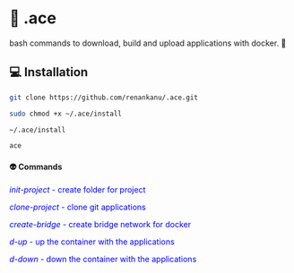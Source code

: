 # :tophat: .ace
bash commands to download, build and upload applications with docker. :wrench:

## :computer: Installation

```bash
git clone https://github.com/renankanu/.ace.git
```

```bash
sudo chmod +x ~/.ace/install
```

```bash
~/.ace/install
```

```bash
ace
```

#### :alien: Commands
<span style="color:blue">*init-project* - create folder for project</span>

<span style="color:blue">*clone-project* - clone git applications</span>

<span style="color:blue">*create-bridge* - create bridge network for docker</span>

<span style="color:blue">*d-up* - up the container with the applications</span>

<span style="color:blue">*d-down* - down the container with the applications</span>